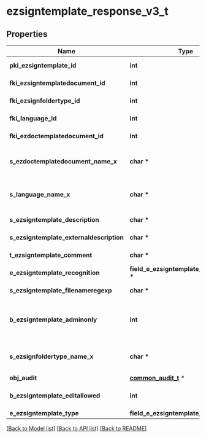 # ezsigntemplate_response_v3_t

## Properties
Name | Type | Description | Notes
------------ | ------------- | ------------- | -------------
**pki_ezsigntemplate_id** | **int** | The unique ID of the Ezsigntemplate | 
**fki_ezsigntemplatedocument_id** | **int** | The unique ID of the Ezsigntemplatedocument | [optional] 
**fki_ezsignfoldertype_id** | **int** | The unique ID of the Ezsignfoldertype. | [optional] 
**fki_language_id** | **int** | The unique ID of the Language.  Valid values:  |Value|Description| |-|-| |1|French| |2|English| | 
**fki_ezdoctemplatedocument_id** | **int** | The unique ID of the Ezdoctemplatedocument | [optional] 
**s_ezdoctemplatedocument_name_x** | **char \*** | The name of the Ezdoctemplatedocument in the language of the requester | [optional] 
**s_language_name_x** | **char \*** | The Name of the Language in the language of the requester | 
**s_ezsigntemplate_description** | **char \*** | The description of the Ezsigntemplate | 
**s_ezsigntemplate_externaldescription** | **char \*** | The external description of the Ezsigntemplate | [optional] 
**t_ezsigntemplate_comment** | **char \*** | The comment of the Ezsigntemplate | [optional] 
**e_ezsigntemplate_recognition** | **field_e_ezsigntemplate_recognition_t \*** |  | [optional] 
**s_ezsigntemplate_filenameregexp** | **char \*** | The filename regexp of the Ezsigntemplate. | [optional] 
**b_ezsigntemplate_adminonly** | **int** | Whether the Ezsigntemplate can be accessed by admin users only (eUserType&#x3D;Normal) | 
**s_ezsignfoldertype_name_x** | **char \*** | The name of the Ezsignfoldertype in the language of the requester | [optional] 
**obj_audit** | [**common_audit_t**](common_audit.md) \* |  | 
**b_ezsigntemplate_editallowed** | **int** | Whether the Ezsigntemplate if allowed to edit or not | 
**e_ezsigntemplate_type** | **field_e_ezsigntemplate_type_t \*** |  | [optional] 

[[Back to Model list]](../README.md#documentation-for-models) [[Back to API list]](../README.md#documentation-for-api-endpoints) [[Back to README]](../README.md)


